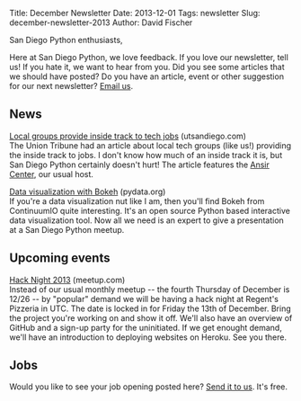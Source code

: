 Title: December Newsletter
Date: 2013-12-01
Tags: newsletter
Slug: december-newsletter-2013
Author: David Fischer


San Diego Python enthusiasts,

Here at San Diego Python, we love feedback. If you love our newsletter,
tell us! If you hate it, we want to hear from you. Did you see some articles
that we should have posted? Do you have an article, event or other suggestion
for our next newsletter? [Email us][email-us].

[email-us]: mailto:sandiegopython@gmail.com


News
----

[Local groups provide inside track to tech jobs][local-groups] (utsandiego.com) <br />
The Union Tribune had an article about local tech groups (like us!) providing
the inside track to jobs. I don't know how much of an inside track it is, but
San Diego Python certainly doesn't hurt! The article features the
[Ansir Center][ansir-center], our usual host.

[local-groups]: http://www.utsandiego.com/news/2013/nov/25/tp-tk/
[ansir-center]: http://ansirsd.com/

[Data visualization with Bokeh][bokeh] (pydata.org) <br />
If you're a data visualization nut like I am, then you'll find Bokeh from
ContinuumIO quite interesting. It's an open source Python based interactive
data visualization tool. Now all we need is an expert to give a presentation
at a San Diego Python meetup.

[bokeh]: http://bokeh.pydata.org/


Upcoming events
---------------

[Hack Night 2013][hack-night] (meetup.com) <br />
Instead of our usual monthly meetup -- the fourth Thursday of December is 12/26
-- by "popular" demand we will be having a hack night at Regent's Pizzeria in
UTC. The date is locked in for Friday the 13th of December. Bring the project
you're working on and show it off. We'll also have an overview of GitHub and a
sign-up party for the uninitiated. If we get enought demand, we'll have an
introduction to deploying websites on Heroku. See you there.

[hack-night]: http://www.meetup.com/pythonsd/events/147424202/


Jobs
----


Would you like to see your job opening posted here? [Send it to us][send-it].
It's free.

[send-it]: mailto:sandiegopython@gmail.com